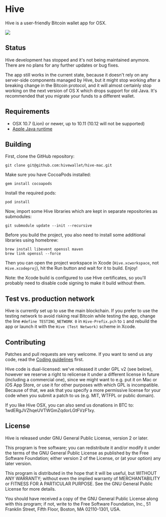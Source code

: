 # Hive

Hive is a user-friendly Bitcoin wallet app for OSX.

![](http://i.imgur.com/p5VoeND.png)


## Status

Hive development has stopped and it's not being maintained anymore. There are no plans for any further updates or bug fixes.

The app still works in the current state, because it doesn't rely on any server-side components managed by Hive, but it might stop working after a breaking change in the Bitcoin protocol, and it will almost certainly stop working on the next version of OS X which drops support for old Java. It's recommended that you migrate your funds to a different wallet.


## Requirements

* OSX 10.7 (Lion) or newer, up to 10.11 (10.12 will not be supported)
* [Apple Java runtime](https://support.apple.com/kb/DL1572)


## Building

First, clone the GitHub repository:

    git clone git@github.com:hivewallet/hive-mac.git

Make sure you have CocoaPods installed:

    gem install cocoapods

Install the required pods:

    pod install

Now, import some Hive libraries which are kept in separate repositories as submodules:

    git submodule update --init --recursive

Before you build the project, you also need to install some additional libraries using homebrew:

    brew install libevent openssl maven
    brew link openssl --force

Then you can open the project workspace in Xcode (`Hive.xcworkspace`, not `Hive.xcodeproj`), hit the Run button and wait for it to build. Enjoy!

Note: the Xcode build is configured to use Hive certificates, so you'll probably need to disable code signing to make it build without them.


## Test vs. production network

Hive is currently set up to use the main blockchain. If you prefer to use the testing network to avoid risking real Bitcoin while testing the app, change the line `#define TESTING_NETWORK 0` in `Hive-Prefix.pch` to `1` and rebuild the app or launch it with the `Hive (Test Network)` scheme in Xcode.


## Contributing

Patches and pull requests are very welcome. If you want to send us any code, read the [Coding guidelines](https://github.com/hivewallet/hive-mac/wiki/Code-style-guidelines) first.

Hive code is dual-licensed: we've released it under GPL v2 (see below), however we reserve a right to relicense it under a different license in future (including a commercial one), since we might want to e.g. put it on Mac or iOS App Store, or use it for other purposes with which GPL is incompatible. Because of that, we ask that you specify a more permissive license for your code when you submit a patch to us (e.g. MIT, WTFPL or public domain).

If you like Hive OSX, you can also send us donations in BTC to: 1wdERgJVZhqeUVTWGmZqdorLGtFVzF1xy.


## License

Hive is released under GNU General Public License, version 2 or later.

This program is free software; you can redistribute it and/or modify it under the terms of the GNU General Public License as published by the Free Software Foundation; either version 2 of the License, or (at your option) any later version.

This program is distributed in the hope that it will be useful, but WITHOUT ANY WARRANTY; without even the implied warranty of MERCHANTABILITY or FITNESS FOR A PARTICULAR PURPOSE. See the GNU General Public License for more details.

You should have received a copy of the GNU General Public License along with this program; if not, write to the Free Software Foundation, Inc., 51 Franklin Street, Fifth Floor, Boston, MA 02110-1301, USA.
